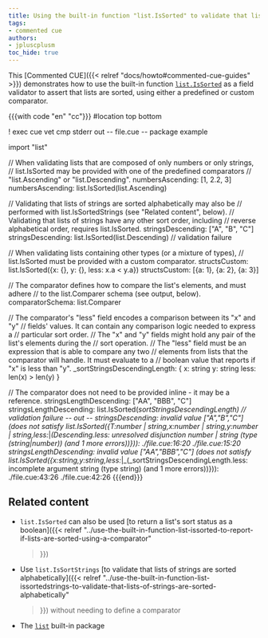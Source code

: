 ```yaml
---
title: Using the built-in function "list.IsSorted" to validate that lists are sorted using a comparator
tags:
- commented cue
authors:
- jpluscplusm
toc_hide: true
---
```


This [Commented CUE]({{< relref "docs/howto#commented-cue-guides" >}})
demonstrates how to use the built-in function
[`list.IsSorted`](https://pkg.go.dev/cuelang.org/go/pkg/list#IsSorted)
as a field validator to assert that lists are sorted, using either a predefined
or custom comparator.

{{{with code "en" "cc"}}}
#location top bottom

! exec cue vet
cmp stderr out
-- file.cue --
package example

import "list"

// When validating lists that are composed of only numbers or only strings,
// list.IsSorted may be provided with one of the predefined comparators
// "list.Ascending" or "list.Descending".
numbersAscending: [1, 2.2, 3]
numbersAscending: list.IsSorted(list.Ascending)

// Validating that lists of strings are sorted alphabetically may also be
// performed with list.IsSortedStrings (see "Related content", below).
// Validating that lists of strings have any other sort order, including
// reverse alphabetical order, requires list.IsSorted.
stringsDescending: ["A", "B", "C"]
stringsDescending: list.IsSorted(list.Descending) // validation failure

// When validating lists containing other types (or a mixture of types),
// list.IsSorted must be provided with a custom comparator.
structsCustom: list.IsSorted({x: {}, y: {}, less: x.a < y.a})
structsCustom: [{a: 1}, {a: 2}, {a: 3}]

// The comparator defines how to compare the list's elements, and must adhere
// to the list.Comparer schema (see output, below).
comparatorSchema: list.Comparer

// The comparator's "less" field encodes a comparison between its "x" and "y"
// fields' values.  It can contain any comparison logic needed to express a
// particular sort order.
// The "x" and "y" fields might hold any pair of the list's elements during the
// sort operation.
// The "less" field must be an expression that is able to compare any two
// elements from lists that the comparator will handle. It must evaluate to a
// boolean value that reports if "x" is less than "y".
_sortStringsDescendingLength: {
	x:    string
	y:    string
	less: len(x) > len(y)
}

// The comparator does not need to be provided inline - it may be a reference.
stringsLengthDescending: ["AA", "BBB", "C"]
stringsLengthDescending: list.IsSorted(_sortStringsDescendingLength) // validation failure
-- out --
stringsDescending: invalid value ["A","B","C"] (does not satisfy list.IsSorted({T:number | string,x:number | string,y:number | string,less:_|_(Descending.less: unresolved disjunction number | string (type (string|number)) (and 1 more errors))})):
    ./file.cue:16:20
    ./file.cue:15:20
stringsLengthDescending: invalid value ["AA","BBB","C"] (does not satisfy list.IsSorted({x:string,y:string,less:_|_(_sortStringsDescendingLength.less: incomplete argument string (type string) (and 1 more errors))})):
    ./file.cue:43:26
    ./file.cue:42:26
{{{end}}}

## Related content

- `list.IsSorted` can also be used
  [to return a list's sort status as a boolean]({{< relref
    "../use-the-built-in-function-list-issorted-to-report-if-lists-are-sorted-using-a-comparator"
  >}})
- Use `list.IsSortStrings`
  [to validate that lists of strings are sorted alphabetically]({{< relref
    "../use-the-built-in-function-list-issortedstrings-to-validate-that-lists-of-strings-are-sorted-alphabetically"
  >}}) without needing to define a comparator
- The [`list`](https://pkg.go.dev/cuelang.org/go/pkg/list) built-in package
